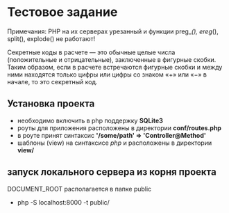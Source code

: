 # Тестовое задание

Примечания: PHP на их серверах урезанный и функции preg_*(), ereg*(), split(), explode() не работают!

Секретные коды в расчете — это обычные целые числа (положительные и отрицательные), заключенные в фигурные скобки.
Таким образом, если в расчете встречаются фигурные скобки и между ними находятся только цифры или цифры со знаком «+» или «−» в начале, то это секретный код.


## Установка проекта
- необходимо включить в php поддержку **SQLite3**
- роуты для приложения расположены в директории **conf/routes.php**
- в роуте принят синтаксис **'/some/path' => 'Controller@Method'**
- шаблоны (view) на синтаксисе *php* и расположены в директории **view/**

## запуск локального сервера из корня проекта

DOCUMENT_ROOT располагается в папке public

- php -S localhost:8000 -t public/
